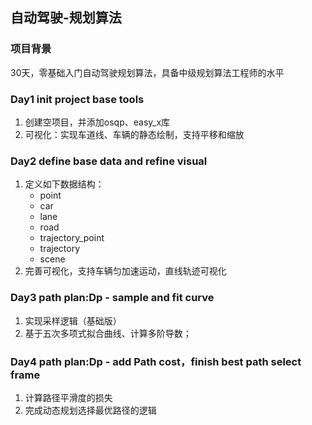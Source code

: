 ## 自动驾驶-规划算法
### 项目背景
30天，零基础入门自动驾驶规划算法，具备中级规划算法工程师的水平

### Day1 init project base tools
1. 创建空项目，并添加osqp、easy_x库
2. 可视化：实现车道线、车辆的静态绘制，支持平移和缩放

### Day2 define base data and refine visual
1. 定义如下数据结构：
    - point
    - car
    - lane
    - road
    - trajectory_point
    - trajectory
    - scene
2. 完善可视化，支持车辆匀加速运动，直线轨迹可视化

### Day3 path plan:Dp - sample and fit curve
1. 实现采样逻辑（基础版）
2. 基于五次多项式拟合曲线、计算多阶导数；

### Day4 path plan:Dp - add Path cost，finish best path select frame
1. 计算路径平滑度的损失
2. 完成动态规划选择最优路径的逻辑
